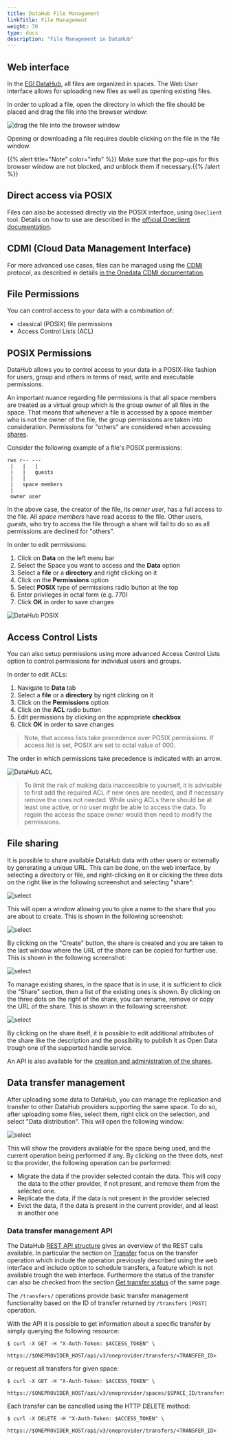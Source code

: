 ```yaml
---
title: DataHub File Management
linkTitle: File Management
weight: 30
type: docs
description: "File Management in DataHub"
---
```


## Web interface

In the [EGI DataHub](../), all files are organized in spaces. The Web User
interface allows for uploading new files as well as opening existing files.

In order to upload a file, open the directory in which the file should be placed
and drag the file into the browser window:

![drag the file into the browser window](datahub-drag-file.png)

Opening or downloading a file requires double clicking on the file in the file
window.

{{% alert title="Note" color="info" %}} Make sure that the pop-ups for this
browser window are not blocked, and unblock them if necessary.{{% /alert %}}

## Direct access via POSIX

Files can also be accessed directly via the POSIX interface, using `Oneclient`
tool. Details on how to use are described in the
[official Oneclient documentation](https://onedata.org/#/home/documentation/doc/using_onedata/oneclient.html).

## CDMI (Cloud Data Management Interface)

For more advanced use cases, files can be managed using the
[CDMI](http://www.snia.org/cdmi) protocol, as described in details
[in the Onedata CDMI documentation](https://onedata.org/#/home/documentation/doc/advanced/cdmi.html).

## File Permissions

You can control access to your data with a combination of:

- classical (POSIX) file permissions
- Access Control Lists (ACL)

## POSIX Permissions

DataHub allows you to control access to your data in a POSIX-like fashion for
users, group and others in terms of read, write and executable permissions.

An important nuance regarding file permissions is that all space members are
treated as a virtual group which is the group owner of all files in the space.
That means that whenever a file is accessed by a space member who is not the
owner of the file, the group permissions are taken into consideration.
Permissions for "others" are considered when accessing
[shares](https://onedata.org/#/home/documentation/doc/using_onedata/shares.html).

Consider the following example of a file's POSIX permissions:

```text
rwx r-- ---
 |   |   |
 |   |   guests
 |   |
 |   space members
 |
 owner user
```

In the above case, the creator of the file, its _owner user_, has a full access
to the file. All _space members_ have read access to the file. Other users,
_guests_, who try to access the file through a share will fail to do so as all
permissions are declined for "others".

In order to edit permissions:

1. Click on **Data** on the left menu bar
1. Select the Space you want to access and the **Data** option
1. Select a **file** or a **directory** and right clicking on it
1. Click on the **Permissions** option
1. Select **POSIX** type of permissions radio button at the top
1. Enter privileges in octal form (e.g. 770)
1. Click **OK** in order to save changes

![DataHub POSIX](datahub-posix.png)

## Access Control Lists

You can also setup permissions using more advanced Access Control Lists option
to control permissions for individual users and groups.

In order to edit ACLs:

1. Navigate to **Data** tab
1. Select a **file** or a **directory** by right clicking on it
1. Click on the **Permissions** option
1. Click on the **ACL** radio button
1. Edit permissions by clicking on the appropriate **checkbox**
1. Click **OK** in order to save changes

> Note, that access lists take precedence over POSIX permissions. If access list
> is set, POSIX are set to octal value of 000.

The order in which permissions take precedence is indicated with an arrow.

![DataHub ACL](datahub-acl.png)

> To limit the risk of making data inaccessible to yourself, it is advisable to
> first add the required ACL if new ones are needed, and if necessary remove the
> ones not needed. While using ACLs there should be at least one active, or no
> user might be able to access the data. To regain the access the space owner
> would then need to modify the permissions.

## File sharing

It is possible to share available DataHub data with other users or externally by
generating a unique URL. This can be done, on the web interface, by selecting a
directory or file, and right-clicking on it or clicking the three dots on the
right like in the following screenshot and selecting "share":

![select](datahub-share-01.png)

This will open a window allowing you to give a name to the share that you are
about to create. This is shown in the following screenshot:

![select](datahub-share-02.png)

By clicking on the "Create" button, the share is created and you are taken to
the last window where the URL of the share can be copied for further use. This
is shown in the following screenshot:

![select](datahub-share-03.png)

To manage existing shares, in the space that is in use, it is sufficient to
click the "Share" section, then a list of the existing ones is shown. By
clicking on the three dots on the right of the share, you can rename, remove or
copy the URL of the share. This is shown in the following screenshot:

![select](datahub-share-04.png)

By clicking on the share itself, it is possible to edit additional attributes of
the share like the description and the possibility to publish it as Open Data
trough one of the supported handle service.

An API is also available for the
[creation and administration of the shares](https://onedata.org/#/home/api/stable/onezone?anchor=tag/Share).

## Data transfer management

After uploading some data to DataHub, you can manage the replication and
transfer to other DataHub providers supporting the same space. To do so, after
uploading some files, select them, right click on the selection, and select
"Data distribution". This will open the following window:

![select](datahub-transfer-01.png)

This will show the providers available for the space being used, and the current
operation being performed if any. By clicking on the three dots, next to the
provider, the following operation can be performed:

- Migrate the data if the provider selected contain the data. This will copy the
  data to the other provider, if not present, and remove them from the selected
  one.
- Replicate the data, if the data is not present in the provider selected
- Evict the data, if the data is present in the current provider, and al least
  in another one

### Data transfer management API

The DataHub [REST API structure](https://onedata.org/#/home/api/stable/oneprovider?anchor=section/Overview/API-structure) gives an overview of the REST calls available. In particular the section on [Transfer](https://onedata.org/#/home/api/stable/oneprovider?anchor=tag/Transfer) focus on the transfer operation which include the operation previously described using the web interface and include option to schedule transfers, a feature which is not available trough the web interface. Furthermore the status of the transfer can also be checked from the section
[Get transfer status](https://onedata.org/#/home/api/stable/oneprovider?anchor=operation/get_transfer_status)
of the same page.

The `/transfers/` operations provide basic transfer management functionality
based on the ID of transfer returned by `/transfers` `[POST]` operation.

With the API it is possible to get information about a specific transfer by
simply querying the following resource:

```shell
$ curl -X GET -H "X-Auth-Token: $ACCESS_TOKEN" \
    https://$ONEPROVIDER_HOST/api/v3/oneprovider/transfers/<TRANSFER_ID>
```

or request all transfers for given space:

```shell
$ curl -X GET -H "X-Auth-Token: $ACCESS_TOKEN" \
    https://$ONEPROVIDER_HOST/api/v3/oneprovider/spaces/$SPACE_ID/transfers
```

Each transfer can be cancelled using the HTTP DELETE method:

```shell
$ curl -X DELETE -H "X-Auth-Token: $ACCESS_TOKEN" \
    https://$ONEPROVIDER_HOST/api/v3/oneprovider/transfers/<TRANSFER_ID>
```
